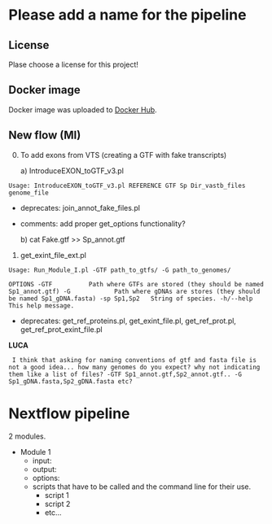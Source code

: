 # Please add a name for the pipeline

## License
Plase choose a license for this project!

## Docker image
Docker image was uploaded to [Docker Hub](https://cloud.docker.com/u/biocorecrg/repository/docker/biocorecrg/exon_intron_pipe). 


## New flow (MI)

0) To add exons from VTS (creating a GTF with fake transcripts)

     a) IntroduceEXON_toGTF_v3.pl 

`Usage: IntroduceEXON_toGTF_v3.pl REFERENCE GTF Sp Dir_vastb_files genome_file`

* deprecates: join_annot_fake_files.pl
* comments: add proper get_options functionality?

     b) cat Fake.gtf >> Sp_annot.gtf


1) get_exint_file_ext.pl 

`Usage: Run_Module_I.pl -GTF path_to_gtfs/ -G path_to_genomes/`

`OPTIONS
     -GTF          Path where GTFs are stored (they should be named Sp1_annot.gtf)
     -G            Path where gDNAs are stores (they should be named Sp1_gDNA.fasta)
     -sp Sp1,Sp2   String of species.
     -h/--help     This help message.`

* deprecates: get_ref_proteins.pl, get_exint_file.pl, get_ref_prot.pl, get_ref_prot_exint_file.pl

**LUCA**
```
 I think that asking for naming conventions of gtf and fasta file is not a good idea... how many genomes do you expect? why not indicating them like a list of files? -GTF Sp1_annot.gtf,Sp2_annot.gtf.. -G Sp1_gDNA.fasta,Sp2_gDNA.fasta etc? 
```


# Nextflow pipeline
2 modules.

* Module 1
     * input:
     * output:
     * options:
     * scripts that have to be called and the command line for their use.
          * script 1
          * script 2
          * etc...
